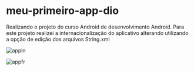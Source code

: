 # meu-primeiro-app-dio
Realizando o projeto do curso Android de desenvolvimento Android.
Para este projeto realizei a internacionalização do aplicativo alterando utilizando a opção de edição dos arquivos String.xml

![appin](https://github.com/pedropaulodev/meu-primeiro-app-dio/assets/99366229/f1f14bdc-016c-4663-8d32-aef84f349fd0)

![appfr](https://github.com/pedropaulodev/meu-primeiro-app-dio/assets/99366229/710645a1-06e9-4a91-8b74-c5fc116a102e)
